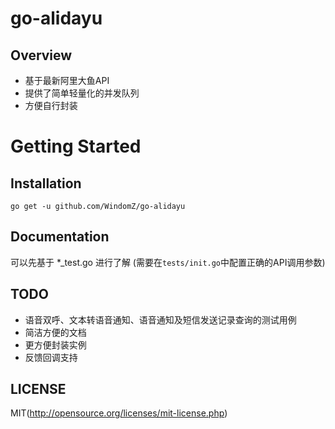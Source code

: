 # go-alidayu

## Overview

* 基于最新阿里大鱼API
* 提供了简单轻量化的并发队列
* 方便自行封装

# Getting Started

## Installation

```
go get -u github.com/WindomZ/go-alidayu
```

## Documentation 

可以先基于 *_test.go 进行了解
(需要在`tests/init.go`中配置正确的API调用参数)

## TODO

* 语音双呼、文本转语音通知、语音通知及短信发送记录查询的测试用例
* 简洁方便的文档
* 更方便封装实例
* 反馈回调支持

## LICENSE

MIT(http://opensource.org/licenses/mit-license.php)
